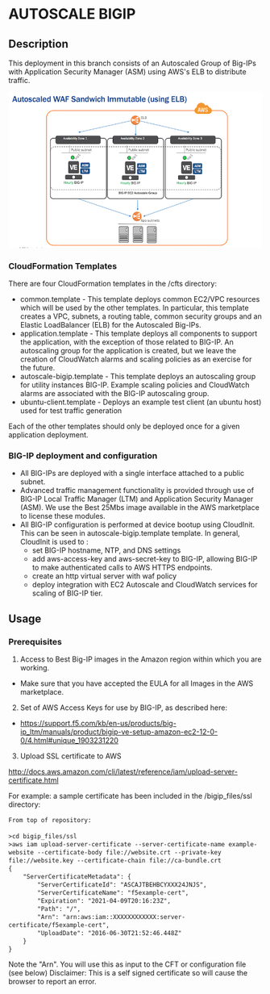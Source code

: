 # AUTOSCALE BIGIP


## Description


This deployment in this branch consists of an Autoscaled Group of Big-IPs with Application Security Manager (ASM) using AWS's ELB to distribute traffic. 


![Deployment Diagram](docs/pics/waf-sandwich-utility-only-immutable-small.jpg)


### CloudFormation Templates

There are four CloudFormation templates in the /cfts directory:

* common.template - This template deploys common EC2/VPC resources which will be used by the other templates.  In particular, this template creates a VPC, subnets, a routing table, common security groups and an Elastic LoadBalancer (ELB) for the Autoscaled Big-IPs.
* application.template - This template deploys all components to support the application, with the exception of those related to BIG-IP.  An autoscaling group for the application is created, but we leave the creation of CloudWatch alarms and scaling policies as an exercise for the future. 
* autoscale-bigip.template - This template deploys an autoscaling group for utility instances BIG-IP. Example scaling policies and CloudWatch alarms are associated with the BIG-IP autoscaling group.
* ubuntu-client.template - Deploys an example test client (an ubuntu host) used for test traffic generation

Each of the other templates should only be deployed once for a given application deployment. 

### BIG-IP deployment and configuration

* All BIG-IPs are deployed with a single interface attached to a public subnet.
* Advanced traffic management functionality is provided through use of BIG-IP Local Traffic Manager (LTM) and Application Security Manager (ASM). We use the Best 25Mbs image available in the AWS marketplace to license these modules.
* All BIG-IP configuration is performed at device bootup using CloudInit.  This can be seen in autoscale-bigip.template template. In general, CloudInit is used to :
  * set BIG-IP hostname, NTP, and DNS settings
  * add aws-access-key and aws-secret-key to BIG-IP, allowing BIG-IP to make authenticated calls to AWS HTTPS endpoints.   
  * create an http virtual server with waf policy
  * deploy integration with EC2 Autoscale and CloudWatch services for scaling of BIG-IP tier.


## Usage

### Prerequisites

1) Access to Best Big-IP images in the Amazon region within which you are working.<br>
- Make sure that you have accepted the EULA for all Images in the AWS marketplace.<br>

2) Set of AWS Access Keys for use by BIG-IP, as described here:<br>
- https://support.f5.com/kb/en-us/products/big-ip_ltm/manuals/product/bigip-ve-setup-amazon-ec2-12-0-0/4.html#unique_1903231220<br>

3) Upload SSL certificate to AWS

http://docs.aws.amazon.com/cli/latest/reference/iam/upload-server-certificate.html

For example: a sample certificate has been included in the /bigip_files/ssl directory:

```
From top of repository:

>cd bigip_files/ssl
>aws iam upload-server-certificate --server-certificate-name example-website --certificate-body file://website.crt --private-key file://website.key --certificate-chain file://ca-bundle.crt
{
    "ServerCertificateMetadata": {
        "ServerCertificateId": "ASCAJTBEHBCYXXX24JNJS",
        "ServerCertificateName": "f5example-cert",
        "Expiration": "2021-04-09T20:16:23Z",
        "Path": "/",
        "Arn": "arn:aws:iam::XXXXXXXXXXXX:server-certificate/f5example-cert",
        "UploadDate": "2016-06-30T21:52:46.448Z"
    }
}
```

Note the "Arn". You will use this as input to the CFT or configuration file (see below)
Disclaimer: This is a self signed certificate so will cause the browser to report an error.
